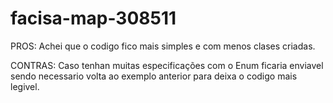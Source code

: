# facisa-map-308511

PROS: Achei que o codigo fico mais simples e com menos clases criadas.


CONTRAS: Caso tenhan muitas especificações com o Enum ficaria enviavel sendo necessario volta ao exemplo anterior para deixa o codigo mais legivel.

